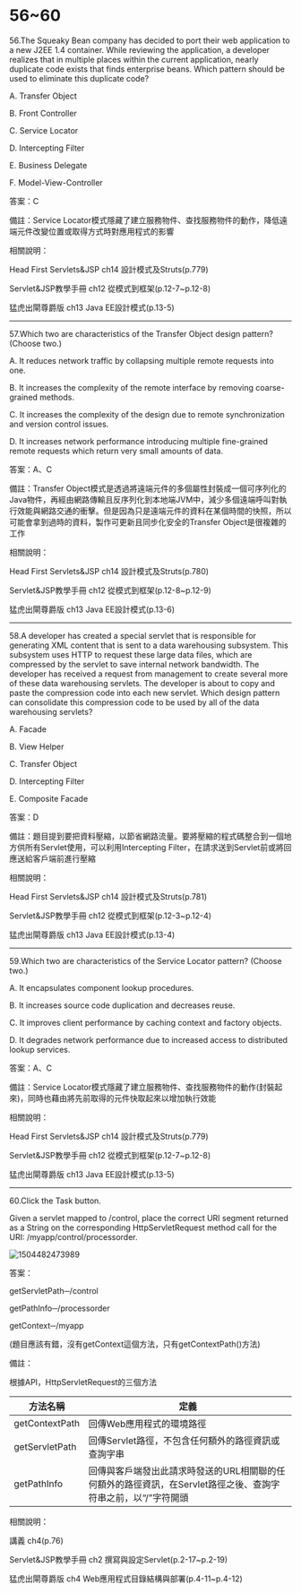 56~60
========================
56.The Squeaky Bean company has decided to port their web application to a new J2EE 1.4 container. While reviewing the application, a developer realizes that in multiple places within the current application, nearly duplicate code exists that finds enterprise beans. Which pattern should be used to eliminate this duplicate code?

A.   Transfer Object 

B.   Front Controller 

C.   Service Locator 

D.   Intercepting Filter 

E.   Business Delegate 

F.   Model-View-Controller

<!--sec data-title="解析" data-id="section56_2" data-collapse=true ces-->
答案：C

備註：Service Locator模式隱藏了建立服務物件、查找服務物件的動作，降低遠端元件改變位置或取得方式時對應用程式的影響

相關說明：

Head First Servlets&JSP ch14 設計模式及Struts(p.779)

Servlet&JSP教學手冊 ch12 從模式到框架(p.12-7~p.12-8)

猛虎出閘尊爵版 ch13 Java EE設計模式(p.13-5)
<!--endsec-->

---
57.Which two are characteristics of the Transfer Object design pattern? (Choose two.)

A.   It reduces network traffic by collapsing multiple remote requests into one. 

B.   It increases the complexity of the remote interface by removing coarse-grained methods. 

C.   It increases the complexity of the design due to remote synchronization and version control issues. 

D.   It increases network performance introducing multiple fine-grained remote requests which return very small amounts of data.

<!--sec data-title="解析" data-id="section57_2" data-collapse=true ces-->
答案：A、C

備註：Transfer Object模式是透過將遠端元件的多個屬性封裝成一個可序列化的Java物件，再經由網路傳輸且反序列化到本地端JVM中，減少多個遠端呼叫對執行效能與網路交通的衝擊。但是因為只是遠端元件的資料在某個時間的快照，所以可能會拿到過時的資料，製作可更新且同步化安全的Transfer Object是很複雜的工作

相關說明：

Head First Servlets&JSP ch14 設計模式及Struts(p.780)

Servlet&JSP教學手冊 ch12 從模式到框架(p.12-8~p.12-9)

猛虎出閘尊爵版 ch13 Java EE設計模式(p.13-6)
<!--endsec-->

---
58.A developer has created a special servlet that is responsible for generating XML content that is sent to a data warehousing subsystem. This subsystem uses HTTP to request these large data files, which are compressed by the servlet to save internal network bandwidth. The developer has received a request from management to create several more of these data warehousing servlets. The developer is about to copy and paste the compression code into each new servlet.  Which design pattern can consolidate this compression code to be used by all of the data warehousing servlets?

A.   Facade 

B.   View Helper 

C.   Transfer Object 

D.   Intercepting Filter 

E.   Composite Facade

<!--sec data-title="解析" data-id="section58_2" data-collapse=true ces-->
答案：D

備註：題目提到要把資料壓縮，以節省網路流量。要將壓縮的程式碼整合到一個地方供所有Servlet使用，可以利用Intercepting Filter，在請求送到Servlet前或將回應送給客戶端前進行壓縮

相關說明：

Head First Servlets&JSP ch14 設計模式及Struts(p.781)

Servlet&JSP教學手冊 ch12 從模式到框架(p.12-3~p.12-4)

猛虎出閘尊爵版 ch13 Java EE設計模式(p.13-4)
<!--endsec-->

---
59.Which two are characteristics of the Service Locator pattern? (Choose two.)

A.   It encapsulates component lookup procedures. 

B.   It increases source code duplication and decreases reuse. 

C.   It improves client performance by caching context and factory objects. 

D.   It degrades network performance due to increased access to distributed lookup services.

<!--sec data-title="解析" data-id="section59_2" data-collapse=true ces-->
答案：A、C

備註：Service Locator模式隱藏了建立服務物件、查找服務物件的動作(封裝起來)，同時也藉由將先前取得的元件快取起來以增加執行效能

相關說明：

Head First Servlets&JSP ch14 設計模式及Struts(p.779)

Servlet&JSP教學手冊 ch12 從模式到框架(p.12-7~p.12-8)

猛虎出閘尊爵版 ch13 Java EE設計模式(p.13-5)
<!--endsec-->

---
60.Click the Task button. 

Given a servlet mapped to /control, place the correct URI segment returned as a String on the corresponding HttpServletRequest method call for the URI:  /myapp/control/processorder.

![1504482473989](../media/24265.jpeg)

<!--sec data-title="解析" data-id="section60_2" data-collapse=true ces-->
答案：

getServletPath─/control

getPathInfo─/processorder

getContext─/myapp

(題目應該有錯，沒有getContext這個方法，只有getContextPath()方法)

備註：

根據API，HttpServletRequest的三個方法

| 方法名稱 | 定義 |
| ----- | ----- |
|getContextPath|回傳Web應用程式的環境路徑|
|getServletPath|回傳Servlet路徑，不包含任何額外的路徑資訊或查詢字串|
|getPathInfo|回傳與客戶端發出此請求時發送的URL相關聯的任何額外的路徑資訊，在Servlet路徑之後、查詢字符串之前，以“/”字符開頭|

相關說明：

講義 ch4(p.76)

Servlet&JSP教學手冊 ch2 撰寫與設定Servlet(p.2-17~p.2-19)

猛虎出閘尊爵版 ch4 Web應用程式目錄結構與部署(p.4-11~p.4-12)
<!--endsec-->